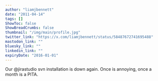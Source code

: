 ```yaml
---
author: "liamjbennett"
date: "2011-04-14"
tags: []
ShowToc: false
ShowBreadCrumbs: false
thumbnail: "/img/main/profile.jpg"
twitter_link: "https://x.com/liamjbennett/status/58487672741695488"
mastodon_link: ""
bluesky_link: ""
linkedin_link: ""
expiryDate: "2016-01-01"
---
```


Our @jirastudio svn installation is down again.  Once is annoying, once a month is a PITA.

